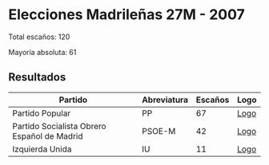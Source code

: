 # Elecciones Madrileñas 27M - 2007

Total escaños: 120

Mayoría absoluta: 61

## Resultados

| Partido | Abreviatura | Escaños | Logo |
| - | - | - | - |
| Partido Popular | PP | 67 | [Logo](https://github.com/playzzz/Pactos/blob/master/Logos/PP.jpg?raw=true)
| Partido Socialista Obrero Español de Madrid | PSOE-M | 42 | [Logo](https://github.com/playzzz/Pactos/blob/master/Logos/PSOE.jpg?raw=true)
| Izquierda Unida | IU | 11 | [Logo](https://github.com/playzzz/Pactos/blob/master/Logos/IU.jpg?raw=true)
